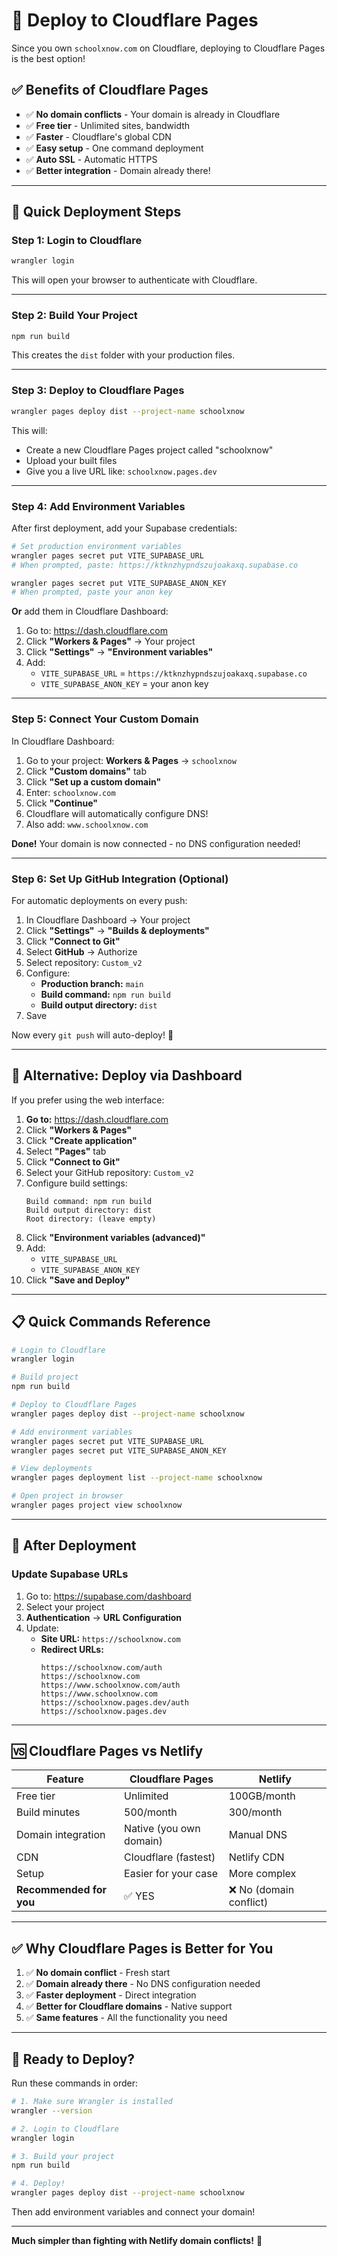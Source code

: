 # 🚀 Deploy to Cloudflare Pages

Since you own `schoolxnow.com` on Cloudflare, deploying to Cloudflare Pages is the best option!

## ✅ Benefits of Cloudflare Pages

- ✅ **No domain conflicts** - Your domain is already in Cloudflare
- ✅ **Free tier** - Unlimited sites, bandwidth
- ✅ **Faster** - Cloudflare's global CDN
- ✅ **Easy setup** - One command deployment
- ✅ **Auto SSL** - Automatic HTTPS
- ✅ **Better integration** - Domain already there!

---

## 🎯 Quick Deployment Steps

### **Step 1: Login to Cloudflare**

```bash
wrangler login
```

This will open your browser to authenticate with Cloudflare.

---

### **Step 2: Build Your Project**

```bash
npm run build
```

This creates the `dist` folder with your production files.

---

### **Step 3: Deploy to Cloudflare Pages**

```bash
wrangler pages deploy dist --project-name schoolxnow
```

This will:
- Create a new Cloudflare Pages project called "schoolxnow"
- Upload your built files
- Give you a live URL like: `schoolxnow.pages.dev`

---

### **Step 4: Add Environment Variables**

After first deployment, add your Supabase credentials:

```bash
# Set production environment variables
wrangler pages secret put VITE_SUPABASE_URL
# When prompted, paste: https://ktknzhypndszujoakaxq.supabase.co

wrangler pages secret put VITE_SUPABASE_ANON_KEY
# When prompted, paste your anon key
```

**Or** add them in Cloudflare Dashboard:
1. Go to: https://dash.cloudflare.com
2. Click **"Workers & Pages"** → Your project
3. Click **"Settings"** → **"Environment variables"**
4. Add:
   - `VITE_SUPABASE_URL` = `https://ktknzhypndszujoakaxq.supabase.co`
   - `VITE_SUPABASE_ANON_KEY` = your anon key

---

### **Step 5: Connect Your Custom Domain**

In Cloudflare Dashboard:
1. Go to your project: **Workers & Pages** → `schoolxnow`
2. Click **"Custom domains"** tab
3. Click **"Set up a custom domain"**
4. Enter: `schoolxnow.com`
5. Click **"Continue"**
6. Cloudflare will automatically configure DNS!
7. Also add: `www.schoolxnow.com`

**Done!** Your domain is now connected - no DNS configuration needed!

---

### **Step 6: Set Up GitHub Integration (Optional)**

For automatic deployments on every push:

1. In Cloudflare Dashboard → Your project
2. Click **"Settings"** → **"Builds & deployments"**
3. Click **"Connect to Git"**
4. Select **GitHub** → Authorize
5. Select repository: `Custom_v2`
6. Configure:
   - **Production branch:** `main`
   - **Build command:** `npm run build`
   - **Build output directory:** `dist`
7. Save

Now every `git push` will auto-deploy! 🎉

---

## 🔧 Alternative: Deploy via Dashboard

If you prefer using the web interface:

1. **Go to:** https://dash.cloudflare.com
2. Click **"Workers & Pages"**
3. Click **"Create application"**
4. Select **"Pages"** tab
5. Click **"Connect to Git"**
6. Select your GitHub repository: `Custom_v2`
7. Configure build settings:
   ```
   Build command: npm run build
   Build output directory: dist
   Root directory: (leave empty)
   ```
8. Click **"Environment variables (advanced)"**
9. Add:
   - `VITE_SUPABASE_URL`
   - `VITE_SUPABASE_ANON_KEY`
10. Click **"Save and Deploy"**

---

## 📋 Quick Commands Reference

```bash
# Login to Cloudflare
wrangler login

# Build project
npm run build

# Deploy to Cloudflare Pages
wrangler pages deploy dist --project-name schoolxnow

# Add environment variables
wrangler pages secret put VITE_SUPABASE_URL
wrangler pages secret put VITE_SUPABASE_ANON_KEY

# View deployments
wrangler pages deployment list --project-name schoolxnow

# Open project in browser
wrangler pages project view schoolxnow
```

---

## 🎯 After Deployment

### **Update Supabase URLs**

1. Go to: https://supabase.com/dashboard
2. Select your project
3. **Authentication** → **URL Configuration**
4. Update:
   - **Site URL:** `https://schoolxnow.com`
   - **Redirect URLs:**
     ```
     https://schoolxnow.com/auth
     https://schoolxnow.com
     https://www.schoolxnow.com/auth
     https://www.schoolxnow.com
     https://schoolxnow.pages.dev/auth
     https://schoolxnow.pages.dev
     ```

---

## 🆚 Cloudflare Pages vs Netlify

| Feature | Cloudflare Pages | Netlify |
|---------|------------------|---------|
| Free tier | Unlimited | 100GB/month |
| Build minutes | 500/month | 300/month |
| Domain integration | Native (you own domain) | Manual DNS |
| CDN | Cloudflare (fastest) | Netlify CDN |
| Setup | Easier for your case | More complex |
| **Recommended for you** | ✅ YES | ❌ No (domain conflict) |

---

## ✅ Why Cloudflare Pages is Better for You

1. ✅ **No domain conflict** - Fresh start
2. ✅ **Domain already there** - No DNS configuration needed
3. ✅ **Faster deployment** - Direct integration
4. ✅ **Better for Cloudflare domains** - Native support
5. ✅ **Same features** - All the functionality you need

---

## 🚀 Ready to Deploy?

Run these commands in order:

```bash
# 1. Make sure Wrangler is installed
wrangler --version

# 2. Login to Cloudflare
wrangler login

# 3. Build your project
npm run build

# 4. Deploy!
wrangler pages deploy dist --project-name schoolxnow
```

Then add environment variables and connect your domain!

---

**Much simpler than fighting with Netlify domain conflicts!** 🎉
